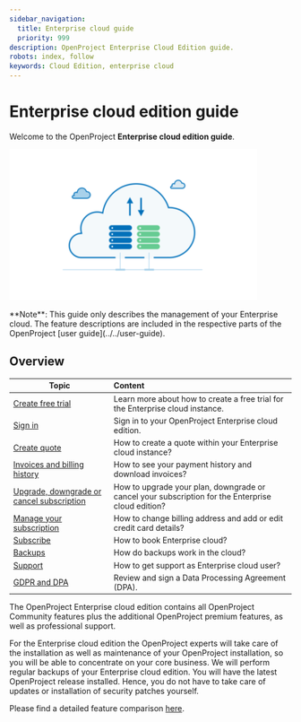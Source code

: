 ```yaml
---
sidebar_navigation:
  title: Enterprise cloud guide
  priority: 999
description: OpenProject Enterprise Cloud Edition guide.
robots: index, follow
keywords: Cloud Edition, enterprise cloud
---
```

# Enterprise cloud edition guide

Welcome to the OpenProject **Enterprise cloud edition guide**.

![image-20200113133750107](image-20200113133750107.png)

<div class="alert alert-info" role="alert">
**Note**: This guide only describes the management of your Enterprise cloud. The feature descriptions are included in the respective parts of the OpenProject [user guide](../../user-guide).
</div>


## Overview

| Topic                                                        | Content                                                      |
| ------------------------------------------------------------ | :----------------------------------------------------------- |
| [Create free trial](./create-cloud-trial)                    | Learn more about how to create a free trial for the Enterprise cloud instance. |
| [Sign in](./sign-in/)                                        | Sign in to your OpenProject Enterprise cloud edition.        |
| [Create quote](./create-quote-cloud)                         | How to create a quote within your Enterprise cloud instance? |
| [Invoices and billing history](./invoices-and-billing-history) | How to see your payment history and download invoices?       |
| [Upgrade, downgrade or cancel subscription](./manage-cloud-subscription/#upgrade-or-downgrade-subscription) | How to upgrade your plan, downgrade or cancel your subscription for the Enterprise cloud edition? |
| [Manage your subscription](./manage-cloud-subscription)      | How to change billing address and add or edit credit card details? |
| [Subscribe](./book-cloud)                                    | How to book Enterprise cloud?                                |
| [Backups](./backups)                                         | How do backups work in the cloud?                            |
| [Support](./support)                                         | How to get support as Enterprise cloud user?                 |
| [GDPR and DPA](./gdpr-compliance)                                       | Review and sign a Data Processing Agreement (DPA).           |

The OpenProject Enterprise cloud edition contains all OpenProject Community features plus the additional OpenProject premium features, as well as professional support.

For the Enterprise cloud edition the OpenProject experts will take care of the installation as well as maintenance of your OpenProject installation, so you will be able to concentrate on your core business. We will perform regular backups of your Enterprise cloud edition. You will have the latest OpenProject release installed. Hence, you do not have to take care of updates or installation of security patches yourself.

Please find a detailed feature comparison [here](https://www.openproject.org/pricing/#features).

